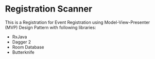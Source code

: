 # Registration Scanner

This is a Registration for Event Registration using Model-View-Presenter (MVP) Design Pattern with following libraries:

  - RxJava
  - Dagger 2
  - Room Database
  - Butterknife
